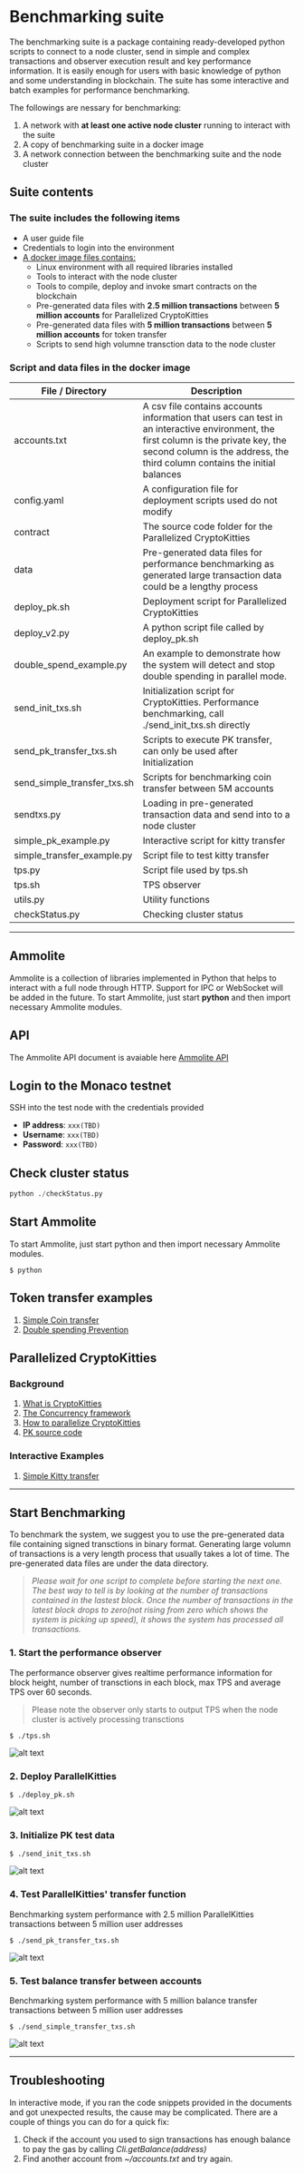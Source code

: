# Benchmarking suite

The benchmarking suite is a package containing ready-developed python scripts to connect to a node cluster, send in simple and complex transactions and observer execution result and key performance information. It is easily enough for users with basic knowledge of python and some understanding in blockchain. The suite has some interactive and batch examples for performance benchmarking.

The followings are nessary for benchmarking:

1. A network with **at least one active node cluster** running to interact with the suite
2. A copy of benchmarking suite in a docker image
3. A network connection between the benchmarking suite and the node cluster

## Suite contents

### The suite includes the following items

* A user guide file
* Credentials to login into the environment
* [A docker image files contains:]()
  * Linux environment with all required libraries installed
  * Tools to interact with the node cluster
  * Tools to compile, deploy and invoke smart contracts on the blockchain
  * Pre-generated data files with **2.5 million transactions** between  **5 million accounts** for Parallelized CryptoKitties
  * Pre-generated data files with **5 million transactions** between **5 million accounts** for token transfer
  * Scripts to send high volumne transction data to the node cluster
  
### Script and data files in the docker image

|File / Directory |    Description|
|---|---|
|accounts.txt                |A csv file contains accounts information that users can test in an interactive environment, the first column is the private key, the second column is the address, the third column contains the initial balances|
|config.yaml                 |A configuration file for deployment scripts used do not modify|
|contract                    |The source code folder for the Parallelized CryptoKitties|
|data                        |Pre-generated data files for performance benchmarking as generated large transaction data could be a lengthy process|
|deploy_pk.sh                |Deployment script for Parallelized CryptoKitties|
|deploy_v2.py                |A python script file called by deploy_pk.sh                 |
|double_spend_example.py     |An example to demonstrate how the system will detect and stop double spending in parallel mode. |
|send_init_txs.sh            |Initialization script for CryptoKitties. Performance benchmarking, call ./send_init_txs.sh directly|
|send_pk_transfer_txs.sh     |Scripts to  execute PK transfer, can only be used after Initialization|
|send_simple_transfer_txs.sh |Scripts for benchmarking coin transfer between 5M accounts|
|sendtxs.py                  |Loading in pre-generated transaction data and send into to a node cluster|
|simple_pk_example.py        |Interactive script for kitty transfer|
|simple_transfer_example.py  |Script file to test kitty transfer|
|tps.py                      |Script file used by tps.sh|
|tps.sh                      |TPS observer|
|utils.py                    |Utility functions|
|checkStatus.py              |Checking cluster status |

---

## Ammolite

Ammolite is a collection of libraries implemented in Python that helps to interact with a full node through HTTP. Support for IPC or WebSocket will be added in the future. To start Ammolite, just start **python** and then import necessary Ammolite modules.

## API

The Ammolite API document is avaiable here [Ammolite API](https://github.com/arcology-network/benchmarking/blob/main/ammolite-API.md)

## Login to the Monaco testnet

SSH into the test node with the credentials provided

* **IP address**: `xxx(TBD)`
* **Username**:   `xxx(TBD)`
* **Password**:   `xxx(TBD)`

## Check cluster status

```python
python ./checkStatus.py
```

## Start Ammolite

To start Ammolite, just start python and then import necessary Ammolite modules.

```shell
$ python
```

## Token transfer examples

   1. [Simple Coin transfer](https://github.com/arcology-network/benchmarking/blob/main/Simple-Coin-Transfer-Example.md)
   2. [Double spending Prevention](https://github.com/arcology-network/benchmarking/blob/main/Double-Spend-Prevention-Example.md)

## Parallelized CryptoKitties

### Background

   1. [What is CryptoKitties](https://en.wikipedia.org/wiki/CryptoKitties)
   2. [The Concurrency framework](https://github.com/arcology-network/benchmarking/blob/main/concurrency-framework.md)
   3. [How to parallelize CryptoKitties](https://github.com/arcology-network/benchmarking/blob/main/How-to-Parallelize-CryptoKitties.md)
   4. [PK source code](https://github.com/arcology-network/ammolite/tree/master/examples/parallel_kitties)

### Interactive Examples

   1. [Simple Kitty transfer](https://github.com/arcology-network/benchmarking/blob/main/Simple-Kitty-Transfer-Example.md)

---

## Start Benchmarking

To benchmark the system, we suggest you to use the pre-generated data file containing signed transctions in binary format. Generating large volumn of transactions is a very length process that usually takes a lot of time. The pre-generated data files are under the data directory.

> *Please wait for one script to complete before starting the next one. The best way to tell is by looking at the number of transactions contained in the lastest block. Once the number of transactions in the latest block drops to zero(not rising from zero which shows the system is picking up speed), it shows the system has processed all transactions.*

### 1. Start the performance observer

The performance observer gives realtime performance information for block height, number of transctions in each block, max TPS and average TPS over 60 seconds.
>Please note the observer only starts to output TPS when the node cluster is actively processing transctions

```shell
$ ./tps.sh
```

![alt text](./benchmarking-suite/performance-observer.png)

### 2. Deploy ParallelKitties

```shell
$ ./deploy_pk.sh
```

![alt text](./benchmarking-suite/deploy-pk.png)

### 3. Initialize PK test data

```shell
$ ./send_init_txs.sh
```

![alt text](./benchmarking-suite/initialize-pk-txs.png)

### 4. Test ParallelKitties' transfer function

Benchmarking system performance with 2.5 million ParallelKitties transactions between 5 million user addresses

```shell
$ ./send_pk_transfer_txs.sh
```

![alt text](./benchmarking-suite/send-pk-transfer-txs.png)

### 5. Test balance transfer between accounts

Benchmarking system performance with 5 million balance transfer transactions between 5 million user addresses

```shell
$ ./send_simple_transfer_txs.sh
```

![alt text](./benchmarking-suite/balance-tranfer.png)

---

## Troubleshooting

In interactive mode, if you ran the code snippets provided in the documents and got unexpected results, the cause may be complicated. There are a couple of things you can do for a quick fix:

1. Check if the account you used to sign transactions has enough balance to pay the gas by calling *Cli.getBalance(address)*
2. Find another account from *~/accounts.txt* and try again.
